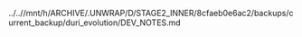 ../..//mnt/h/ARCHIVE/.UNWRAP/D/STAGE2_INNER/8cfaeb0e6ac2/backups/current_backup/duri_evolution/DEV_NOTES.md